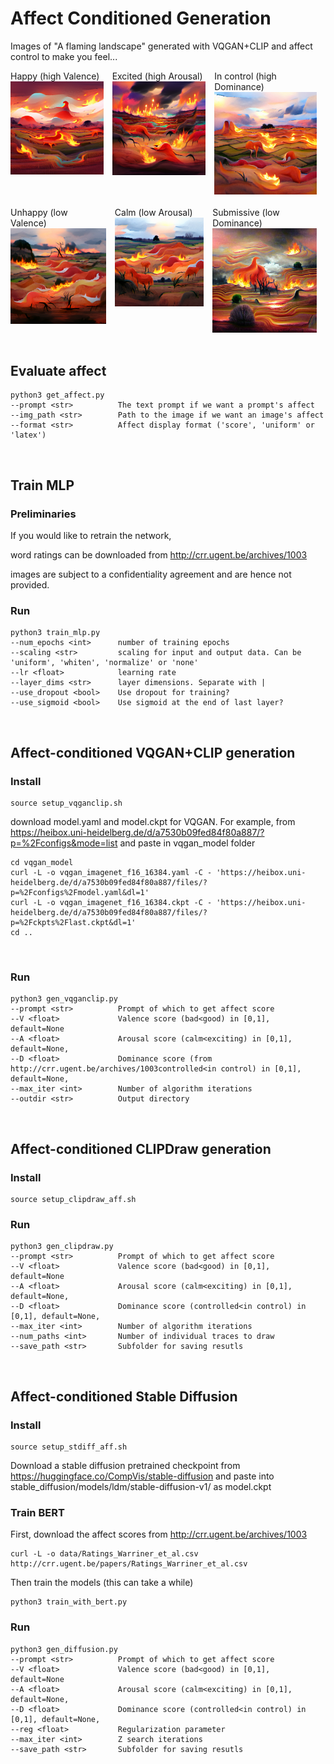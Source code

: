 # Affect Conditioned Generation


Images of "A flaming landscape"  generated with VQGAN+CLIP and affect control to make you feel...

<div style="display:flex">
<div style="padding-right:1em">
Happy (high Valence)

<img src='public_data/flaming_landscape_highV.png' width='256'>
</div>
<div style="padding-right:1em">
Excited (high Arousal)

<img src='public_data/flaming_landscape_highA.png' width='256'>
</div>
<div style="padding-right:1em">
In control (high Dominance)

<img src='public_data/flaming_landscape_highD.png' width='256'>
</div>
</div>
<br>
<div style="display:flex">
<div style="padding-right:1em">
Unhappy (low Valence)

<img src='public_data/flaming_landscape_lowV.png' width='256'>
</div>
<div style="padding-right:1em">
Calm (low Arousal)

<img src='public_data/flaming_landscape_lowA.png' width='256'>
</div>
<div style="padding-right:1em">
Submissive (low Dominance)

<img src='public_data/flaming_landscape_lowD.png' width='256'>
</div>
</div>

<br>

## Evaluate affect

```
python3 get_affect.py
--prompt <str>          The text prompt if we want a prompt's affect
--img_path <str>        Path to the image if we want an image's affect
--format <str>          Affect display format ('score', 'uniform' or 'latex')
```
<br>

## Train MLP

### Preliminaries

If you would like to retrain the network,

word ratings can be downloaded from http://crr.ugent.be/archives/1003

images are subject to a confidentiality agreement and are hence not provided.


### Run
```
python3 train_mlp.py
--num_epochs <int>      number of training epochs
--scaling <str>         scaling for input and output data. Can be 'uniform', 'whiten', 'normalize' or 'none'
--lr <float>            learning rate
--layer_dims <str>      layer dimensions. Separate with |
--use_dropout <bool>    Use dropout for training?
--use_sigmoid <bool>    Use sigmoid at the end of last layer?
```
<br>

## Affect-conditioned VQGAN+CLIP generation

### Install

```
source setup_vqganclip.sh
```
download model.yaml and model.ckpt for VQGAN. For example, from
https://heibox.uni-heidelberg.de/d/a7530b09fed84f80a887/?p=%2Fconfigs&mode=list
and paste in vqgan_model folder
```
cd vqgan_model
curl -L -o vqgan_imagenet_f16_16384.yaml -C - 'https://heibox.uni-heidelberg.de/d/a7530b09fed84f80a887/files/?p=%2Fconfigs%2Fmodel.yaml&dl=1' 
curl -L -o vqgan_imagenet_f16_16384.ckpt -C - 'https://heibox.uni-heidelberg.de/d/a7530b09fed84f80a887/files/?p=%2Fckpts%2Flast.ckpt&dl=1'
cd ..
```
<br>

### Run
```
python3 gen_vqganclip.py
--prompt <str>          Prompt of which to get affect score
--V <float>             Valence score (bad<good) in [0,1], default=None
--A <float>             Arousal score (calm<exciting) in [0,1], default=None,
--D <float>             Dominance score (from http://crr.ugent.be/archives/1003controlled<in control) in [0,1], default=None,
--max_iter <int>        Number of algorithm iterations
--outdir <str>          Output directory
```
<br>

## Affect-conditioned CLIPDraw generation

### Install
```
source setup_clipdraw_aff.sh
```

### Run
```
python3 gen_clipdraw.py
--prompt <str>          Prompt of which to get affect score
--V <float>             Valence score (bad<good) in [0,1], default=None
--A <float>             Arousal score (calm<exciting) in [0,1], default=None,
--D <float>             Dominance score (controlled<in control) in [0,1], default=None,
--max_iter <int>        Number of algorithm iterations
--num_paths <int>       Number of individual traces to draw
--save_path <str>       Subfolder for saving resutls
```

<br>

## Affect-conditioned Stable Diffusion

### Install
```
source setup_stdiff_aff.sh
```
Download a stable diffusion pretrained checkpoint from https://huggingface.co/CompVis/stable-diffusion
and paste into stable_diffusion/models/ldm/stable-diffusion-v1/ as model.ckpt


### Train BERT

First, download the affect scores from http://crr.ugent.be/archives/1003
```
curl -L -o data/Ratings_Warriner_et_al.csv http://crr.ugent.be/papers/Ratings_Warriner_et_al.csv
```

Then train the models (this can take a while)
```
python3 train_with_bert.py
```

### Run
```
python3 gen_diffusion.py
--prompt <str>          Prompt of which to get affect score
--V <float>             Valence score (bad<good) in [0,1], default=None
--A <float>             Arousal score (calm<exciting) in [0,1], default=None,
--D <float>             Dominance score (controlled<in control) in [0,1], default=None,
--reg <float>           Regularization parameter
--max_iter <int>        Z search iterations
--save_path <str>       Subfolder for saving resutls
```